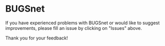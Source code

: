 # BUGSnet

If you have experienced problems with BUGSnet or would like to suggest improvements, please fill an issue by clicking on "Issues" above.

Thank you for your feedback!
